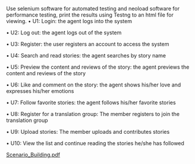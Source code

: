 Use selenium software for automated testing and neoload software for performance testing, print the results using Testng to an html file for viewing.
• U1: Login: the agent logs into the system

• U2: Log out: the agent logs out of the system

• U3: Register: the user registers an account to access the system

• U4: Search and read stories: the agent searches by story name

• U5: Preview the content and reviews of the story: the agent previews the content and reviews of the story

• U6: Like and comment on the story: the agent shows his/her love and expresses his/her emotions

• U7: Follow favorite stories: the agent follows his/her favorite stories

• U8: Register for a translation group: The member registers to join the translation group

• U9: Upload stories: The member uploads and contributes stories

• U10: View the list and continue reading the stories he/she has followed

[Scenario_Building.pdf](https://github.com/user-attachments/files/19245225/Scenario_Building.pdf)
